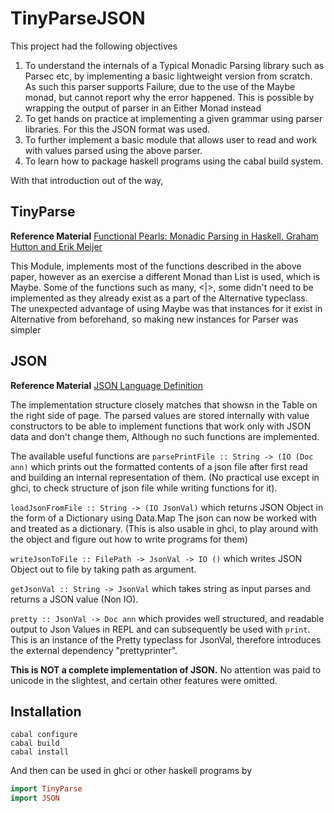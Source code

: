 # TinyParseJSON

This project had the following objectives
1. To understand the internals of a Typical Monadic Parsing library such as Parsec etc, by implementing a basic                 lightweight version from scratch. As such this parser supports Failure, due to the use of the Maybe monad, but
cannot report why the error happened. This is possible by wrapping the output of parser in an Either Monad instead
2. To get hands on practice at implementing a given grammar using parser libraries. For this the JSON format was used.
3. To further implement a basic module that allows user to read and work with values parsed using the above parser.
4. To learn how to package haskell programs using the cabal build system.

With that introduction out of the way,

## TinyParse
**Reference Material** [Functional Pearls: Monadic Parsing in Haskell, Graham Hutton and Erik Meijer](https://www.google.com/url?sa=t&rct=j&q=&esrc=s&source=web&cd=1&cad=rja&uact=8&ved=2ahUKEwjU_cbsnZ_pAhUUXn0KHTdXAbQQFjAAegQIBBAB&url=https%3A%2F%2Fwww.cs.nott.ac.uk%2F~pszgmh%2Fpearl.pdf&usg=AOvVaw0XDgR2I8LYw5pi8vZTV2B6)

This Module, implements most of the functions described in the above paper, however as an exercise a different Monad than List is used, which is Maybe. Some of the functions such as many, <|>, some didn't need to be implemented as they already exist as a part of the Alternative typeclass.
The unexpected advantage of using Maybe was that instances for it exist in Alternative from beforehand, so making new instances for Parser was simpler

## JSON
**Reference Material** [JSON Language Definition](https://www.json.org/json-en.html)

The implementation structure closely matches that showsn in the Table on the right side of page.
The parsed values are stored internally with value constructors to be able to implement functions that work only 
with JSON data and don't change them, Although no such functions are implemented.

The available useful functions are
```parsePrintFile :: String -> (IO (Doc ann)``` which prints out the formatted contents of a json file after first read and building an internal representation of them. (No practical use except in ghci, to check structure of json file while writing functions for it).

```loadJsonFromFile :: String -> (IO JsonVal)``` which returns JSON Object in the form of a Dictionary using Data.Map
The json can now be worked with and treated as a dictionary. (This is also usable in ghci, to play around with the object and figure out how to write programs for them)

```writeJsonToFile :: FilePath -> JsonVal -> IO ()``` which writes JSON Object out to file by taking path as argument. 

```getJsonVal :: String -> JsonVal``` which takes string as input parses and returns a JSON value (Non IO).

```pretty :: JsonVal -> Doc ann``` which provides well structured, and readable output to Json Values in REPL and can subsequently be used with ```print```. This is an instance of the Pretty typeclass for JsonVal, therefore introduces the external dependency "prettyprinter".

**This is NOT a complete implementation of JSON.**
No attention was paid to unicode in the slightest, and certain other features were omitted.

## Installation
```
cabal configure
cabal build
cabal install
```
And then can be used in ghci or other haskell programs by 

```hs
import TinyParse
import JSON
```
